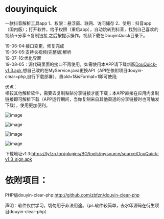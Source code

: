 # douyinquick
一款抖音解析工具app
1、权限：悬浮窗、联网、访问储存
2、使用：抖音app（国内版）；打开软件，给予权限（重启app），自动跳转到抖音，找到自己喜欢的视频->分享->复制链接,之后按提示操作。视频下载在DouyinQuick目录下。

19-06-04:接口变更，修复完成  
19-06-05:支持长视频(完整版)解析  
19-07-16:优化界面  
19-08-05：源代码里面的接口不再使用，如需使用本APP请下载新版[DouQuick-v1.3.apk](https://lyfzn.top/plugins/BO/tools/mysource/source/DouQuick-v1.3_sign.apk),想自己改的在MyService.java更换API（API在依附项目douyin-clear=php,自行下载部署），置old=1&isFormat=1即可使用;  

优点：  
相较其他解析软件，需要去复制粘贴分享链接才能下载；本APP直接在应用内复制链接即可解析下载（APP运行期间，当你复制来自其他渠道的分享链接时也可触发下载），使用更加便利。

![image](https://raw.githubusercontent.com/zbfzn/douyinquick/master/DouyinQuickAPP/03.jpg)

![image](https://raw.githubusercontent.com/zbfzn/douyinquick/master/DouyinQuickAPP/2.png)

![image](https://raw.githubusercontent.com/zbfzn/douyinquick/master/DouyinQuickAPP/00.png)

![image](https://raw.githubusercontent.com/zbfzn/douyinquick/master/DouyinQuickAPP/01.png)

下载地址v1.3:https://lyfzn.top/plugins/BO/tools/mysource/source/DouQuick-v1.3_sign.apk

依附项目：  
==
PHP版douyin-clear-php:http://github.com/zbfzn/douyin-clear-php


声明：软件仅供学习，切勿用于非法用途。（ps:软件较简单，去水印源码在衍生项目douyin-clear-php）
